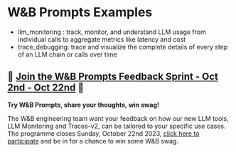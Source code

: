 # W&B Prompts Examples

* llm_monitoring : track, monitor, and understand LLM usage from individual calls to aggregate metrics like latency and cost
* trace_debugging: trace and visualize the complete details of every step of an LLM chain or calls over time 

## 🔆 [Join the W&B Prompts Feedback Sprint - Oct 2nd - Oct 22nd](FEEDBACK_SPRINT.md) 🔆

**Try W&B Prompts, share your thoughts, win swag!**

The W&B engineering team want your feedback on how our new LLM tools, LLM Monitoring and Traces-v2, can be tailored to your specific use cases. The programme closes Sunday, October 22nd 2023, [click here to participate](FEEDBACK_SPRINT.md) and be in for a chance to win some W&B swag.
